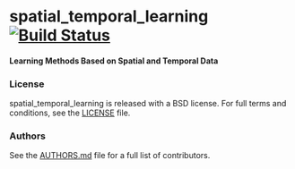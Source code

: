 spatial_temporal_learning [![Build Status](https://api.travis-ci.org/GT-RAIL/spatial_temporal_learning.png)](https://travis-ci.org/GT-RAIL/spatial_temporal_learning)
=========================

#### Learning Methods Based on Spatial and Temporal Data

### License
spatial_temporal_learning is released with a BSD license. For full terms and conditions, see the [LICENSE](LICENSE) file.

### Authors
See the [AUTHORS.md](AUTHORS.md) file for a full list of contributors.
